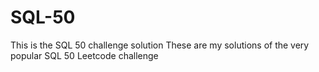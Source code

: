 # SQL-50
This is the SQL 50 challenge solution
These are my solutions of the very popular SQL 50 Leetcode challenge
